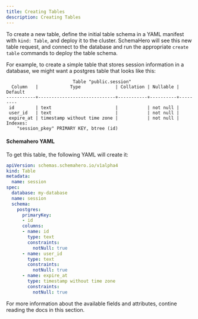 ```yaml
---
title: Creating Tables
description: Creating Tables
---
```


To create a new table, define the initial table schema in a YAML manifest with `kind: Table`, and deploy it to the cluster. SchemaHero will see this new table request, and connect to the database and run the appropriate `create table` commands to deploy the table schema.

For example, to create a simple table that stores session information in a database, we might want a postgres table that looks like this:

```
                         Table "public.session"
  Column   |            Type             | Collation | Nullable | Default
-----------+-----------------------------+-----------+----------+---------
 id        | text                        |           | not null |
 user_id   | text                        |           | not null |
 expire_at | timestamp without time zone |           | not null |
Indexes:
    "session_pkey" PRIMARY KEY, btree (id)

```

#### Schemahero YAML

To get this table, the following YAML will create it:

```yaml
apiVersion: schemas.schemahero.io/v1alpha4
kind: Table
metadata:
  name: session
spec:
  database: my-database
  name: session
  schema:
    postgres:
      primaryKey:
      - id
      columns:
      - name: id
        type: text
        constraints:
          notNull: true
      - name: user_id
        type: text
        constraints:
          notNull: true
      - name: expire_at
        type: timestamp without time zone
        constraints:
          notNull: true
```

For more information about the available fields and attributes, contine reading the docs in this section.
